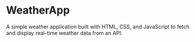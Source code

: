 # WeatherApp
A simple weather application built with HTML, CSS, and JavaScript to fetch and display real-time weather data from an API.
